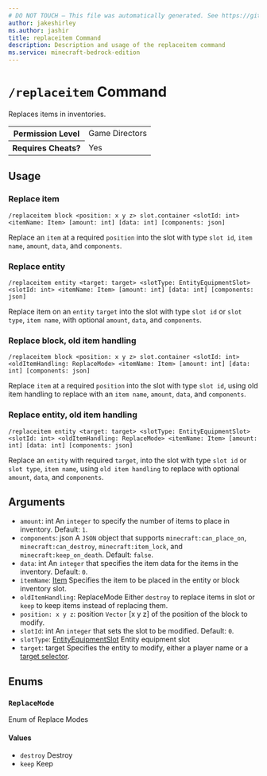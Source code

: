 ```yaml
---
# DO NOT TOUCH — This file was automatically generated. See https://github.com/mojang/minecraftapidocsgenerator to modify descriptions, examples, etc.
author: jakeshirley
ms.author: jashir
title: replaceitem Command
description: Description and usage of the replaceitem command
ms.service: minecraft-bedrock-edition
---
```

# `/replaceitem` Command
Replaces items in inventories.

<table>
  <tr>
    <th>Permission Level</th>
    <td>Game Directors</td>
  </tr>
  <tr>
    <th>Requires Cheats?</th>
    <td>Yes</td>
  </tr>
</table>

## Usage
### Replace item
`/replaceitem block <position: x y z> slot.container <slotId: int> <itemName: Item> [amount: int] [data: int] [components: json]`

Replace an `item` at a required `position` into the slot with type `slot id`, `item name`, `amount`, `data`, and `components`.

### Replace entity
`/replaceitem entity <target: target> <slotType: EntityEquipmentSlot> <slotId: int> <itemName: Item> [amount: int] [data: int] [components: json]`

Replace item on an `entity` `target` into the slot with type `slot id` or `slot type`, `item name`,  with optional `amount`, `data`, and `components`.

### Replace block, old item handling
`/replaceitem block <position: x y z> slot.container <slotId: int> <oldItemHandling: ReplaceMode> <itemName: Item> [amount: int] [data: int] [components: json]`

Replace `item` at a required `position` into the slot with type `slot id`, using old item handling to replace with an `item name`, `amount`, `data`, and `components`.

### Replace entity, old item handling
`/replaceitem entity <target: target> <slotType: EntityEquipmentSlot> <slotId: int> <oldItemHandling: ReplaceMode> <itemName: Item> [amount: int] [data: int] [components: json]`

Replace an `entity` with required `target`, into the slot with type `slot id` or `slot type`, `item name`, using `old item handling` to replace with optional `amount`, `data`, and `components`.

## Arguments
- `amount`: int
An `integer` to specify the number of items to place in inventory.
Default: `1`.
- `components`: json
A `JSON` object that supports `minecraft:can_place_on`, `minecraft:can_destroy`, `minecraft:item_lock`, and `minecraft:keep_on_death`.
Default: `false`.
- `data`: int
An `integer` that specifies the item data for the items in the inventory.
Default: `0`.
- `itemName`: [Item](../enums/Item.md)
Specifies the item to be placed in the entity or block inventory slot.
- `oldItemHandling`: ReplaceMode
Either `destroy` to replace items in slot or `keep` to keep items instead of replacing them.
- `position: x y z`: position
`Vector` [x y z] of the position of the block to modify.
- `slotId`: int
An `integer` that sets the slot to be modified.
Default: `0`.
- `slotType`: [EntityEquipmentSlot](../enums/EntityEquipmentSlot.md)
Entity equipment slot
- `target`: target
Specifies the entity to modify, either a player name or a [target selector](https://learn.microsoft.com/minecraft/creator/documents/commandsintroduction#target-selectors).

## Enums
### `ReplaceMode`
Enum of Replace Modes

#### Values
- `destroy`
Destroy
- `keep`
Keep
